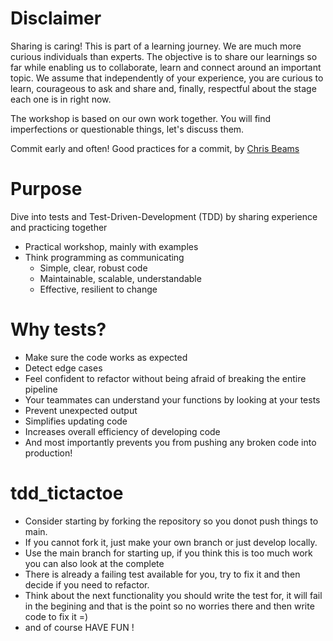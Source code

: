 # Disclaimer
Sharing is caring! This is part of a learning journey. We are much more curious individuals than experts. The objective is to share our learnings so far while enabling us to collaborate, learn and connect around an important topic. We assume that independently of your experience, you are curious to learn, courageous to ask and share and, finally, respectful about the stage each one is in right now.

The workshop is based on our own work together.
You will find imperfections or questionable things, let's discuss them.

Commit early and often!
Good practices for a commit, by [Chris Beams](https://chris.beams.io/posts/git-commit/)

# Purpose
Dive into tests and Test-Driven-Development (TDD) by sharing experience and practicing together
- Practical workshop, mainly with examples
- Think programming as communicating 
  * Simple, clear, robust code
  * Maintainable, scalable, understandable
  * Effective, resilient to change

# Why tests?
- Make sure the code works as expected
- Detect edge cases
- Feel confident to refactor without being afraid of breaking the entire pipeline
- Your teammates can understand your functions by looking at your tests
- Prevent unexpected output
- Simplifies updating code
- Increases overall efficiency of developing code
- And most importantly prevents you from pushing any broken code into production!

# tdd_tictactoe

- Consider starting by forking the repository so you donot push things to main.
- If you cannot fork it, just make your own branch or just develop locally. 
- Use the main branch for starting up, if you think this is too much work you can also look at the complete 
- There is already a failing test available for you, try to fix it and then decide if you need to refactor. 
- Think about the next functionality you should write the test for, it will fail in the begining and that is the point so no worries there and then write code to fix it =) 
- and of course HAVE FUN !
